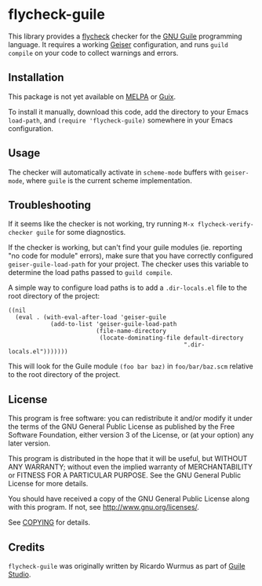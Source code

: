 <!-- [![Melpa Status](http://melpa.org/packages/flycheck-guile-badge.svg)](http://melpa.org/#/flycheck-guile) -->

flycheck-guile
===============

This library provides a [flycheck][] checker for the [GNU Guile][guile]
programming language.  It requires a working [Geiser][geiser] configuration, and
runs `guild compile` on your code to collect warnings and errors.

Installation
------------

This package is not yet available on [MELPA][melpa] or [Guix][guix].

To install it manually, download this code, add the directory to your Emacs
`load-path`, and `(require 'flycheck-guile)` somewhere in your Emacs
configuration.

Usage
-----

The checker will automatically activate in `scheme-mode` buffers with
`geiser-mode`, where `guile` is the current scheme implementation.

Troubleshooting
---------------

If it seems like the checker is not working, try running `M-x
flycheck-verify-checker guile` for some diagnostics.

If the checker is working, but can't find your guile modules (ie. reporting "no
code for module" errors), make sure that you have correctly configured
`geiser-guile-load-path` for your project.  The checker uses this variable to
determine the load paths passed to `guild compile`.

A simple way to configure load paths is to add a `.dir-locals.el` file to the
root directory of the project:

``` emacs-lisp
((nil
  (eval . (with-eval-after-load 'geiser-guile
            (add-to-list 'geiser-guile-load-path
                         (file-name-directory
                          (locate-dominating-file default-directory
                                                  ".dir-locals.el")))))))
```

This will look for the Guile module `(foo bar baz)` in `foo/bar/baz.scm`
relative to the root directory of the project.

License
-------

This program is free software: you can redistribute it and/or modify it under
the terms of the GNU General Public License as published by the Free Software
Foundation, either version 3 of the License, or (at your option) any later
version.

This program is distributed in the hope that it will be useful, but WITHOUT ANY
WARRANTY; without even the implied warranty of MERCHANTABILITY or FITNESS FOR A
PARTICULAR PURPOSE.  See the GNU General Public License for more details.

You should have received a copy of the GNU General Public License along with
this program.  If not, see <http://www.gnu.org/licenses/>.

See [COPYING](COPYING) for details.

Credits
-------

`flycheck-guile` was originally written by Ricardo Wurmus as part of [Guile
Studio][guile-studio].

[flycheck]: https://github.com/flycheck/flycheck
[geiser]: https://www.nongnu.org/geiser/
[guile]: https://www.gnu.org/software/guile/guile.html
[guile-studio]: https://git.elephly.net/software/guile-studio.git
[guix]: https://guix.gnu.org/
[melpa]: http://melpa.org
